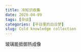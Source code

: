 ```yaml
---
title: 冷知识收集
date: 2020-04-09
tags: [杂谈]
categories: [平日里的白日梦]
slug: Cold knowledge collection
---
```


玻璃能抵御热成像